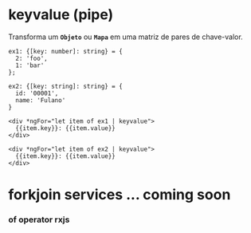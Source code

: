 # keyvalue (pipe) 

Transforma um **`Objeto`** ou **`Mapa`** em uma matriz de pares de chave-valor.

    ex1: {[key: number]: string} = {
      2: 'foo', 
      1: 'bar'
    };

    ex2: {[key: string]: string} = {
      id: '00001',
      name: 'Fulano'
    }
    
    <div *ngFor="let item of ex1 | keyvalue">
      {{item.key}}: {{item.value}}
    </div>
    
    <div *ngFor="let item of ex2 | keyvalue">
      {{item.key}}: {{item.value}}
    </div>

# forkjoin services ... coming soon

### of operator rxjs
